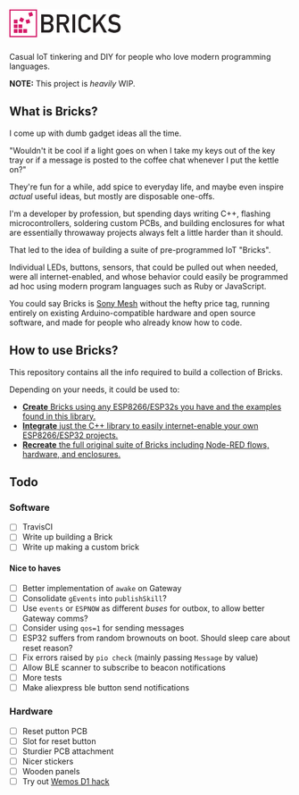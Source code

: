 <h1><img src=docs/logo.svg height=50 alt=Bricks></h1>

Casual IoT tinkering and DIY for people who love modern programming languages.

**NOTE:** This project is _heavily_ WIP.

## What is Bricks?

I come up with dumb gadget ideas all the time.

"Wouldn't it be cool if a light goes on when I take my keys out of the
key tray or if a message is posted to the coffee chat whenever I put the
kettle on?"

They're fun for a while, add spice to everyday life, and maybe even
inspire _actual_ useful ideas, but mostly are disposable one-offs.

I'm a developer by profession, but spending days writing C++, flashing
microcontrollers, soldering custom PCBs, and building enclosures for
what are essentially throwaway projects always felt a little harder than it should.

That led to the idea of building a suite of pre-programmed IoT "Bricks".

Individual LEDs, buttons, sensors, that could be pulled out when needed, were all internet-enabled,
and whose behavior could easily be programmed ad hoc using modern program
languages such as Ruby or JavaScript.

You could say Bricks is [Sony Mesh](https://meshprj.com/) without the hefty price tag,
running entirely on existing Arduino-compatible hardware and open source software,
and made for people who already know how to code.

## How to use Bricks?

This repository contains all the info required to build a collection of Bricks.

Depending on your needs, it could be used to:

- [**Create** Bricks using any ESP8266/ESP32s you have and the examples found in this library.](docs/create.md)
- [**Integrate** just the C++ library to easily internet-enable your own ESP8266/ESP32 projects.](docs/integrate.md)
- [**Recreate** the full original suite of Bricks including Node-RED flows, hardware, and enclosures.](docs/recreate.md)

## Todo

### Software

- [ ] TravisCI
- [ ] Write up building a Brick
- [ ] Write up making a custom brick

#### Nice to haves
- [ ] Better implementation of `awake` on Gateway
- [ ] Consolidate `gEvents` into `publishSkill`?
- [ ] Use `events` or `ESPNOW` as different _buses_ for outbox, to allow better Gateway comms?
- [ ] Consider using `qos=1` for sending messages
- [ ] ESP32 suffers from random brownouts on boot. Should sleep care about reset reason?
- [ ] Fix errors raised by `pio check` (mainly passing `Message` by value)
- [ ] Allow BLE scanner to subscribe to beacon notifications
- [ ] More tests
- [ ] Make aliexpress ble button send notifications

### Hardware

- [ ] Reset putton PCB
- [ ] Slot for reset button
- [ ] Sturdier PCB attachment
- [ ] Nicer stickers
- [ ] Wooden panels
- [ ] Try out [Wemos D1 hack](https://www.youtube.com/watch?v=rfPwOtoGO4E)
